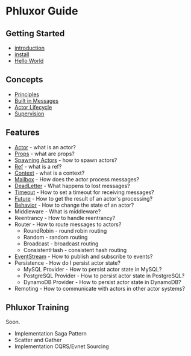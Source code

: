 # Phluxor Guide

## Getting Started

- [introduction](intro.md)
- [install](install.md)
- [Hello World](hello.md)

## Concepts

- [Principles](/en/what/principles.html)
- [Built in Messages](/en/what/built_in_message.html)
- [Actor Lifecycle](/en/what/lifecycle.html)
- [Supervision](/en/what/supervision.html)

## Features

- [Actor](/en/features/actor.html) - what is an actor?
- [Props](/en/features/props.html) - what are props?
- [Spawning Actors](/en/features/spawn_actors.html) - how to spawn actors?  
- [Ref](/en/features/ref.html) - what is a ref?  
- [Context](/en/features/context.html) - what is a context?
- [Mailbox](/en/features/mailbox.html) - How does the actor process messages?
- [DeadLetter](/en/features/deadletter.html) - What happens to lost messages?
- [Timeout](/en/features/timeout_reciving_message.html) - How to set a timeout for receiving messages?
- [Future](/en/features/future.html) - How to get the result of an actor's processing?
- [Behavior](/en/features/behavior.html) - How to change the state of an actor?
- Middleware - What is middleware?
- Reentrancy - How to handle reentrancy?
- Router - How to route messages to actors?
    - RoundRobin - round robin routing
    - Random - random routing
    - Broadcast - broadcast routing
    - ConsistentHash - consistent hash routing
- [EventStream](/en/features/eventstream.html) - How to publish and subscribe to events?
- Persistence - How do I persist actor state?
    - MySQL Provider - How to persist actor state in MySQL?
    - PostgreSQL Provider - How to persist actor state in PostgreSQL?
    - DynamoDB Provider - How to persist actor state in DynamoDB?
- Remoting - How to communicate with actors in other actor systems?

## Phluxor Training

Soon.  

- Implementation Saga Pattern
- Scatter and Gather
- Implementation CQRS/Evnet Sourcing

